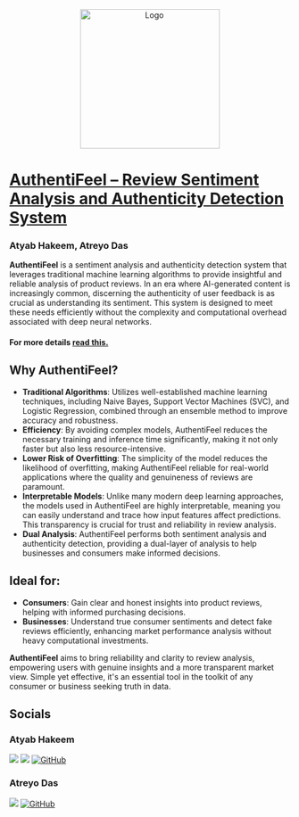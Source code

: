 <!-- PROJECT LOGO -->
<div align="center">
  <a href="[https://github.com/Intuitive-Brilliance/Megatron-ChatBot](https://github.com/Intuitive-Brilliance/Megatron-ChatBot)">
    <img src="https://github.com/hakeematyab/AuthentiFeel/assets/88573121/8d684867-832c-4f07-9083-59bc1e3ecd5d" alt="Logo" width="250" height="250">
  </a>
</div>

# [AuthentiFeel – Review Sentiment Analysis and Authenticity Detection System](https://github.com/hakeematyab/AuthentiFeel/blob/main/documents/authentifeel_project_report.pdf)
### Atyab Hakeem, Atreyo Das

**AuthentiFeel** is a sentiment analysis and authenticity detection system that leverages traditional machine learning algorithms to provide insightful and reliable analysis of product reviews. In an era where AI-generated content is increasingly common, discerning the authenticity of user feedback is as crucial as understanding its sentiment. This system is designed to meet these needs efficiently without the complexity and computational overhead associated with deep neural networks.
#### For more details [read this.](https://github.com/hakeematyab/AuthentiFeel/blob/main/documents/authentifeel_project_report.pdf)

## Why AuthentiFeel?

- **Traditional Algorithms**: Utilizes well-established machine learning techniques, including Naive Bayes, Support Vector Machines (SVC), and Logistic Regression, combined through an ensemble method to improve accuracy and robustness.
- **Efficiency**: By avoiding complex models, AuthentiFeel reduces the necessary training and inference time significantly, making it not only faster but also less resource-intensive.
- **Lower Risk of Overfitting**: The simplicity of the model reduces the likelihood of overfitting, making AuthentiFeel reliable for real-world applications where the quality and genuineness of reviews are paramount.
- **Interpretable Models**: Unlike many modern deep learning approaches, the models used in AuthentiFeel are highly interpretable, meaning you can easily understand and trace how input features affect predictions. This transparency is crucial for trust and reliability in review analysis.
- **Dual Analysis**: AuthentiFeel performs both sentiment analysis and authenticity detection, providing a dual-layer of analysis to help businesses and consumers make informed decisions.

## Ideal for:
- **Consumers**: Gain clear and honest insights into product reviews, helping with informed purchasing decisions.
- **Businesses**: Understand true consumer sentiments and detect fake reviews efficiently, enhancing market performance analysis without heavy computational investments.

**AuthentiFeel** aims to bring reliability and clarity to review analysis, empowering users with genuine insights and a more transparent market view. Simple yet effective, it's an essential tool in the toolkit of any consumer or business seeking truth in data.

<!-- SOCIALS -->
## Socials
### Atyab Hakeem
<a href = "https://www.linkedin.com/in/hakeem-atyab/"><img src="https://img.shields.io/badge/LinkedIn-0077B5?style=for-the-badge&logo=linkedin&logoColor=white"/></a>
<a href = "mailto: hakeem.at@northeastern.edu"><img src="https://img.shields.io/badge/Gmail-D14836?style=for-the-badge&logo=gmail&logoColor=white"/></a>
<a href="https://github.com/hakeematyab" title="Hakeem Atyab on GitHub">
    <img src="https://img.shields.io/badge/GitHub-100000?style=for-the-badge&logo=github&logoColor=white" alt="GitHub"/>
</a>

### Atreyo Das
<a href = "mailto: das.at@northeastern.edu"><img src="https://img.shields.io/badge/Gmail-D14836?style=for-the-badge&logo=gmail&logoColor=white"/></a>
<a href="https://github.com/atreyodas" title="Atreyo Das on Github">
    <img src="https://img.shields.io/badge/GitHub-100000?style=for-the-badge&logo=github&logoColor=white" alt="GitHub"/>
</a>

